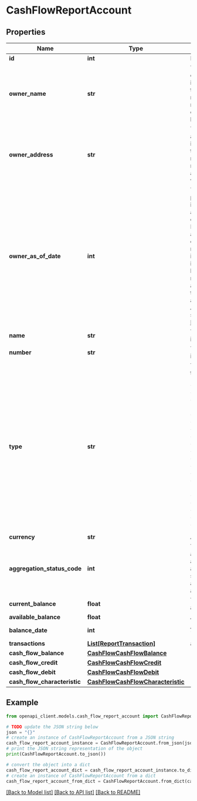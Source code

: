 # CashFlowReportAccount


## Properties

Name | Type | Description | Notes
------------ | ------------- | ------------- | -------------
**id** | **int** | Finicity account ID | [optional] 
**owner_name** | **str** | The name(s) of the account owner(s). If the owner information is not available, this field will not appear in the report. If the account has multiple owners then all owners will be listed separated by |. | [optional] 
**owner_address** | **str** | The mailing address of the account owner(s). If the owner information is not available, this field will not appear in the report. If the account has multiple owners then the address of the primary owner will be listed. | [optional] 
**owner_as_of_date** | **int** | The ownerAsOfDate field is populated if the account owner information was retrieved from a prior report and will show the created date of that report. Reports always try and aggregate fresh account owner information and only rarely aren&#39;t able to aggregate it. If account owner information is not able to be aggregated, but it was available from a prior report that had that same account, the information from that prior report will be used and this field will be populated. A date in Unix epoch time (in seconds). See: [Handling Epoch Dates and Times](https://developer.mastercard.com/open-banking-us/documentation/errors/error-list/#handling-epoch-dates-and-times). | [optional] 
**name** | **str** | The account name from the institution | [optional] 
**number** | **str** | The account number from the institution (obfuscated) | [optional] 
**type** | **str** | The list of supported account types. * &#x60;checking&#x60; * &#x60;savings&#x60; * &#x60;moneyMarket&#x60; * &#x60;cd&#x60; * &#x60;investment&#x60; * &#x60;investmentTaxDeferred&#x60; * &#x60;employeeStockPurchasePlan&#x60; * &#x60;ira&#x60; * &#x60;401k&#x60; * &#x60;roth&#x60; * &#x60;403b&#x60; * &#x60;529&#x60; * &#x60;rollover&#x60; * &#x60;ugma&#x60; * &#x60;utma&#x60; * &#x60;keogh&#x60; * &#x60;457&#x60; * &#x60;401a&#x60; * &#x60;unknown&#x60; * &#x60;mortgage&#x60; * &#x60;loan&#x60; * &#x60;creditCard&#x60; * &#x60;lineOfCredit&#x60; * &#x60;payroll&#x60; * &#x60;studentLoan&#x60; * &#x60;brokerageAccount&#x60; * &#x60;educationSavings&#x60; * &#x60;healthSavingsAccount&#x60; * &#x60;nonTaxableBrokerageAccount&#x60; * &#x60;pension&#x60; * &#x60;profitSharingPlan&#x60; * &#x60;roth401k&#x60; * &#x60;sepIRA&#x60; * &#x60;simpleIRA&#x60; * &#x60;thriftSavingsPlan&#x60; * &#x60;variableAnnuity&#x60; | [optional] 
**currency** | **str** | A currency code for account | [optional] 
**aggregation_status_code** | **int** | The status of the most recent aggregation attempt for this account (non-zero means the account was not accessed successfully for this report, and additional fields for this account may not be reliable) | [optional] 
**current_balance** | **float** | The cleared balance of the account as-of &#x60;balanceDate&#x60; | [optional] 
**available_balance** | **float** | Available balance | [optional] 
**balance_date** | **int** | A timestamp showing when the &#x60;balance&#x60; was captured | [optional] 
**transactions** | [**List[ReportTransaction]**](ReportTransaction.md) | a list of transaction records | [optional] 
**cash_flow_balance** | [**CashFlowCashFlowBalance**](CashFlowCashFlowBalance.md) |  | [optional] 
**cash_flow_credit** | [**CashFlowCashFlowCredit**](CashFlowCashFlowCredit.md) |  | [optional] 
**cash_flow_debit** | [**CashFlowCashFlowDebit**](CashFlowCashFlowDebit.md) |  | [optional] 
**cash_flow_characteristic** | [**CashFlowCashFlowCharacteristic**](CashFlowCashFlowCharacteristic.md) |  | [optional] 

## Example

```python
from openapi_client.models.cash_flow_report_account import CashFlowReportAccount

# TODO update the JSON string below
json = "{}"
# create an instance of CashFlowReportAccount from a JSON string
cash_flow_report_account_instance = CashFlowReportAccount.from_json(json)
# print the JSON string representation of the object
print(CashFlowReportAccount.to_json())

# convert the object into a dict
cash_flow_report_account_dict = cash_flow_report_account_instance.to_dict()
# create an instance of CashFlowReportAccount from a dict
cash_flow_report_account_from_dict = CashFlowReportAccount.from_dict(cash_flow_report_account_dict)
```
[[Back to Model list]](../README.md#documentation-for-models) [[Back to API list]](../README.md#documentation-for-api-endpoints) [[Back to README]](../README.md)


